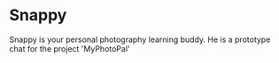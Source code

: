 # Snappy
Snappy is your personal photography learning buddy. 
He is a prototype chat for the project 'MyPhotoPal'

